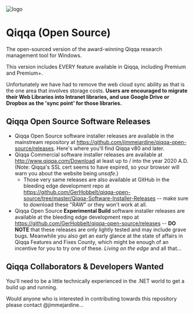  ![logo](../../blob/master/icons/Application/Qiqqa.png) 
# Qiqqa (Open Source)

The open-sourced version of the award-winning Qiqqa research management tool for Windows.

This version includes EVERY feature available in Qiqqa, including Premium and Premium+.

Unfortunately we have had to remove the web cloud sync ability as that is the one area that involves storage costs.  **Users are encouraged to migrate their Web Libraries into Intranet libraries, and use Google Drive or Dropbox as the 'sync point' for those libraries.**


## Qiqqa Open Source Software Releases

- Qiqqa Open Source software installer releases are available in the mainstream repository at https://github.com/jimmejardine/qiqqa-open-source/releases. Here's where you'll find Qiqqa v80 and later.
- Qiqqa Commercial software installer releases are available at http://www.qiqqa.com/Download at least up to / into the year 2020 A.D. (Note: Qiqqa's SSL cert seems to have expired, so your browser will warn you about the website being *unsafe*.)
  + Those very same releases are also available at GitHub in the bleeding edge development repo at https://github.com/GerHobbelt/qiqqa-open-source/tree/master/Qiqqa-Software-Installer-Releases -- make sure to download these "RAW" or they won't work at all.
- Qiqqa Open Source **Experimental Build** software installer releases are available at the bleeding edge development repo at https://github.com/GerHobbelt/qiqqa-open-source/releases -- **DO NOTE** that these releases are only lightly tested and may include grave bugs. Meanwhile you also get an early glance at the state of affairs in Qiqqa Features and Fixes County, which might be enough of an incentive for you to try one of these. *Living on the edge* and all that...






## Qiqqa Collaborators & Developers Wanted

You'll need to be a little technically experienced in the .NET world to get a build up and running.
 
Would anyone who is interested in contributing towards this repository please contact @jimmejardine...


